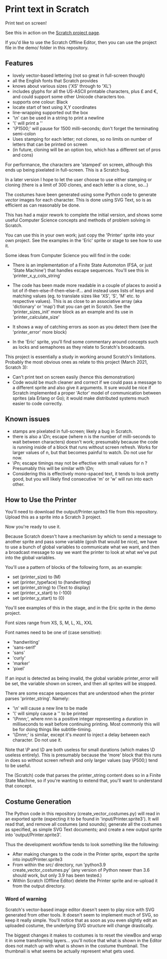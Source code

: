 # Print text in Scratch

Print text on screen!

See this in action on the [Scratch project page](https://scratch.mit.edu/projects/138671484/).

If you'd like to use the Scratch Offline Editor, then you can use the project file in the demo/ folder in this repository.

## Features

- lovely vector-based lettering (not so great in full-screen though)
- all the English fonts that Scratch provides
- knows about various sizes ('XS' through to 'XL')
- includes glyphs for all the US-ASCII printable characters, plus £ and €, and could support some other Unicode characters too.
- supports one colour: Black
- locate start of text using X,Y coordinates
- line-wrapping supported out the box
- '\n' can be used in a string to print a newline
- '\\' will print a '\'
- '\P1500;' will pause for 1500 milli-seconds; don't forget the terminating semi-colon
- Uses stamping for each letter; not clones, so no limits on number of letters that can be printed on screen
- (in future, cloning will be an option too, which has a different set of pros and cons)

For performance, the characters are 'stamped' on screen, although this ends up being pixelated in full-screen. This is a Scratch bug.

In a later version I hope to let the user choose to use either stamping or cloning (there is a limit of 300 clones, and each letter is a clone, so...)

The costumes have been generated using some Python code to generate *vector* images for each character. This is done using SVG Text, so is as efficient as can reasonably be done.

This has had a major rework to complete the initial version, and shows some useful Computer Science concepts and methods of problem solving in Scratch.

You can use this in your own work; just copy the 'Printer' sprite into your own project. See the examples in the 'Eric' sprite or stage to see how to use it.

Some ideas from Computer Science you will find in the code:

- There is an implementation of a Finite State Automoton (FSA, or just 'State Machine') that handles escape sequences. You'll see this in 'printer_x_y_cols_string'

- The code has been made more readable in a couple of places to avoid a lot of if-then-else-if-then-else-if... and instead uses lists of keys and matching values (eg. to translate sizes like 'XS', 'S', 'M' etc. to respective values). This is as close to an associative array (aka 'dictionary' or 'map') that you can get in Scratch. See the 'printer_sizes_init' more block as an example and its use in 'printer_calculate_size'

- It shows a way of catching errors as soon as you detect them (see the 'printer_error' more block)

- In the 'Eric' sprite, you'll find some commentary around concepts such as locks and semaphores as they relate to Scratch's broadcasts.

This project is essentially a study in working around Scratch's limitations. Probably the most obvious ones as relate to this project (March 2021, Scratch 3):

- Can't print text on screen easily (hence this demonstration)
- Code would be much cleaner and correct if we could pass a message to a different sprite and also give it arguments. It sure would be nice if Scratch implemented a proper 'Actor' model of communication between sprites (ala Erlang or Go); it would make distributed systems much easier to code correctly.

## Known issues

- stamps are pixelated in full-screen; likely a bug in Scratch.
- there is also a \Dn; escape (where n is the number of milli-seconds to wait between characters) doesn't work; presumably because the code is running inside of a block that runs without screen refresh. Works for larger values of n, but that becomes painful to watch. Do not use for now.
- \Pn; escape timings may not be effective with small values for n ? Presumably this will be similar with \Dn;
- Considering this is effectively mono-spaced text, it tends to look pretty good, but you will likely find consecutive 'm' or 'w' will run into each other.

## How to Use the Printer

You'll need to download the output/Printer.sprite3 file from this repository. Upload this as a sprite into a Scratch 3 project.

Now you're ready to use it.

Because Scratch doesn't have a mechanism by which to send a message to another sprite and pass some variable (gosh that would be nice), we have to use a bunch of global variables to communicate what we want, and then a broadcast message to say we want the printer to look at what we've put into the global variables.

You'll use a pattern of blocks of the following form, as an example:

- set (printer_size) to (M)
- set (printer_typeface) to (handwriting)
- set (printer_string) to (Text to display)
- set (printer_x_start) to (-100)
- set (printer_y_start) to (0)

You'll see examples of this in the stage, and in the Eric sprite in the demo project.

Font sizes range from XS, S, M, L, XL, XXL

Font names need to be one of (case sensitive):
- 'handwriting'
- 'sans-serif'
- 'sans'
- 'curly'
- 'marker'
- 'pixel'

If an input is detected as being invalid, the global variable printer_error will be set, the variable shown on screen, and then all sprites will be stopped.

There are some escape sequences that are understood when the printer parses 'printer_string'. Namely:

- '\n' will cause a new line to be made
- '\\' will simply cause a '\' to be printed
- '\P*nnn*;', where nnn is a positive integer representing a duration in milliseconds to wait before continuing printing. Most commonly this will be for doing things like subtitle-timing.
- '\D*nnn*;' is similar, except it's *meant* to inject a delay between each character. Do not use it.

Note that \P and \D are both useless for small durations (which makes \D useless entirely). This is presumably because the 'more' block that this runs in does so without screen refresh and only larger values (say \P500;) tend to be useful.

The (Scratch) code that parses the printer_string content does so in a Finite State Machine, so if you're wanting to extend that, you'll want to understand that concept.

## Costume Generation

The Python code in this repository (create_vector_costumes.py) will read in an exported sprite (expecting it to be found in 'input/Printer.sprite3'). It will read that, and remove all costumes (and sounds); generate all the costumes as specified, as simple SVG Text documents; and create a new output sprite into 'output/Printer.sprite3'.

Thus the development workflow tends to look something like the following:

- After making changes to the code in the Printer sprite, export the sprite into input/Printer.sprite3
- From within the src/ directory, run 'python3.9 create_vector_costumes.py' (any version of Python newer than 3.6 should work, but only 3.9 has been tested.)
- Within Scratch (Offline Editor) delete the Printer sprite and re-upload it from the output directory.

### Word of warning

Scratch's vector-based image editor doesn't seem to play nice with SVG generated from other tools. It doesn't seem to implement much of SVG, so keep it really simple. You'll notice that as soon as you even slightly edit an uploaded costume, the underlying SVG structure will change drastically.

The biggest changes it makes to costumes is to reset the viewBox and wrap it in some transforming layers... you'll notice that what is shown in the Editor does not match up with what is shown in the costume thumbnail. The thumbnail is what seems be actually represent what gets used.


